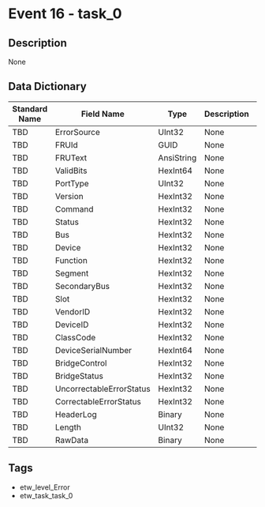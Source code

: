 # Event 16 - task_0

## Description
None

## Data Dictionary
|Standard Name|Field Name|Type|Description|Sample Value|
|---|---|---|---|---|
|TBD|ErrorSource|UInt32|None|`None`|
|TBD|FRUId|GUID|None|`None`|
|TBD|FRUText|AnsiString|None|`None`|
|TBD|ValidBits|HexInt64|None|`None`|
|TBD|PortType|UInt32|None|`None`|
|TBD|Version|HexInt32|None|`None`|
|TBD|Command|HexInt32|None|`None`|
|TBD|Status|HexInt32|None|`None`|
|TBD|Bus|HexInt32|None|`None`|
|TBD|Device|HexInt32|None|`None`|
|TBD|Function|HexInt32|None|`None`|
|TBD|Segment|HexInt32|None|`None`|
|TBD|SecondaryBus|HexInt32|None|`None`|
|TBD|Slot|HexInt32|None|`None`|
|TBD|VendorID|HexInt32|None|`None`|
|TBD|DeviceID|HexInt32|None|`None`|
|TBD|ClassCode|HexInt32|None|`None`|
|TBD|DeviceSerialNumber|HexInt64|None|`None`|
|TBD|BridgeControl|HexInt32|None|`None`|
|TBD|BridgeStatus|HexInt32|None|`None`|
|TBD|UncorrectableErrorStatus|HexInt32|None|`None`|
|TBD|CorrectableErrorStatus|HexInt32|None|`None`|
|TBD|HeaderLog|Binary|None|`None`|
|TBD|Length|UInt32|None|`None`|
|TBD|RawData|Binary|None|`None`|

## Tags
* etw_level_Error
* etw_task_task_0